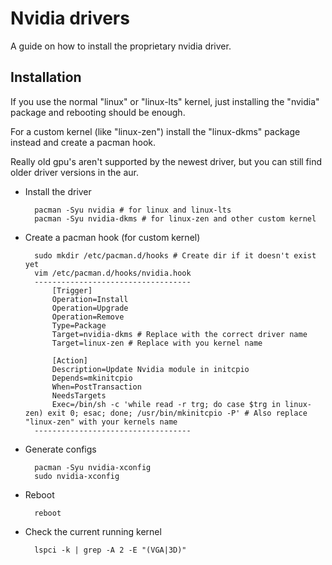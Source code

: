 # Nvidia drivers

A guide on how to install the proprietary nvidia driver.

## Installation

If you use the normal "linux" or "linux-lts" kernel, just installing the "nvidia" package and rebooting should be enough.

For a custom kernel (like "linux-zen") install the "linux-dkms" package instead and create a pacman hook.

Really old gpu's aren't supported by the newest driver, but you can still find older driver versions in the aur.

* Install the driver

		pacman -Syu nvidia # for linux and linux-lts
		pacman -Syu nvidia-dkms # for linux-zen and other custom kernel

* Create a pacman hook (for custom kernel)

		sudo mkdir /etc/pacman.d/hooks # Create dir if it doesn't exist yet
		vim /etc/pacman.d/hooks/nvidia.hook
		-----------------------------------
			[Trigger]
			Operation=Install
			Operation=Upgrade
			Operation=Remove
			Type=Package
			Target=nvidia-dkms # Replace with the correct driver name
			Target=linux-zen # Replace with you kernel name
			
			[Action]
			Description=Update Nvidia module in initcpio
			Depends=mkinitcpio
			When=PostTransaction
			NeedsTargets
			Exec=/bin/sh -c 'while read -r trg; do case $trg in linux-zen) exit 0; esac; done; /usr/bin/mkinitcpio -P' # Also replace "linux-zen" with your kernels name
		-----------------------------------

* Generate configs

		pacman -Syu nvidia-xconfig
		sudo nvidia-xconfig
		
* Reboot

		reboot
		
* Check the current running kernel

		lspci -k | grep -A 2 -E "(VGA|3D)"